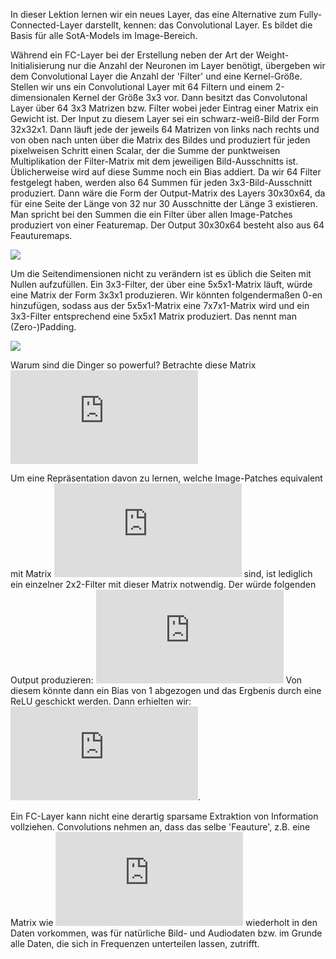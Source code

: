 In dieser Lektion lernen wir ein neues Layer, das eine Alternative zum Fully-Connected-Layer darstellt, kennen: das Convolutional Layer.
Es bildet die Basis für alle SotA-Models im Image-Bereich.

Während ein FC-Layer bei der Erstellung neben der Art der Weight-Initialisierung nur die Anzahl der Neuronen im Layer benötigt, übergeben wir dem Convolutional Layer die Anzahl der 'Filter' und eine Kernel-Größe. Stellen wir uns ein Convolutional Layer mit 64 Filtern und einem 2-dimensionalen Kernel der Größe 3x3 vor. Dann besitzt das Convolutonal Layer über 64 3x3 Matrizen bzw. Filter wobei jeder Eintrag einer Matrix ein Gewicht ist. Der Input zu diesem Layer sei ein schwarz-weiß-Bild der Form 32x32x1. Dann läuft jede der jeweils 64 Matrizen von links nach rechts und von oben nach unten über die Matrix des Bildes und produziert für jeden pixelweisen Schritt
einen Scalar, der die Summe der punktweisen Multiplikation der Filter-Matrix mit dem jeweiligen Bild-Ausschnitts ist. Üblicherweise wird auf diese Summe noch ein Bias addiert.
Da wir 64 Filter festgelegt haben, werden also 64 Summen für jeden 3x3-Bild-Ausschnitt produziert. Dann wäre die Form der Output-Matrix des Layers 30x30x64, da für eine Seite der Länge von 32 nur 30 Ausschnitte der Länge 3 existieren. Man spricht bei den Summen die ein Filter über allen Image-Patches produziert von einer Featuremap. Der Output 30x30x64 besteht also aus 64 Feauturemaps. 

![](https://1.cms.s81c.com/sites/default/files/2021-01-06/ICLH_Diagram_Batch_02_17A-ConvolutionalNeuralNetworks-WHITEBG.png)

Um die Seitendimensionen nicht zu verändern ist es üblich die Seiten mit Nullen aufzufüllen. Ein 3x3-Filter, der über eine 5x5x1-Matrix läuft, würde eine Matrix der Form 3x3x1 produzieren. Wir könnten folgendermaßen 0-en hinzufügen, sodass aus der 5x5x1-Matrix eine 7x7x1-Matrix wird und ein 3x3-Filter entsprechend eine 5x5x1 Matrix produziert. Das nennt man (Zero-)Padding.

![](https://miro.medium.com/max/1838/1*GE2sny83f_u_o0jf6_wNRQ.png)

Warum sind die Dinger so powerful?
Betrachte diese Matrix ![](https://latex.codecogs.com/png.latex?%5Cdpi%7B100%7D%20%5Cbegin%7Bbmatrix%7D%201%20%26%201%20%26%200%20%26%200%5C%5C%201%20%26%201%20%26%200%20%26%200%5C%5C%200%20%26%200%20%26%201%20%26%201%5C%5C%200%20%26%200%20%26%201%20%26%201%20%5Cend%7Bbmatrix%7D)

Um eine Repräsentation davon zu lernen, welche Image-Patches equivalent mit Matrix ![](https://latex.codecogs.com/png.latex?%5Cdpi%7B100%7D%20%5Cbegin%7Bbmatrix%7D%201%20%26%200%5C%5C%200%20%26%201%20%5Cend%7Bbmatrix%7D) sind, ist lediglich ein einzelner 2x2-Filter mit dieser Matrix notwendig. Der würde folgenden Output produzieren: ![](https://latex.codecogs.com/png.latex?%5Cdpi%7B100%7D%20%5Cbegin%7Bbmatrix%7D%202%20%26%201%5C%5C%201%20%26%202%20%5Cend%7Bbmatrix%7D)
Von diesem könnte dann ein Bias von 1 abgezogen und das Ergbenis durch eine ReLU geschickt werden. Dann erhielten wir: ![](https://latex.codecogs.com/png.latex?%5Cdpi%7B100%7D%20%5Cbegin%7Bbmatrix%7D%201%20%26%200%5C%5C%200%20%26%201%20%5Cend%7Bbmatrix%7D).

Ein FC-Layer kann nicht eine derartig sparsame Extraktion von Information vollziehen. Convolutions nehmen an, dass das selbe 'Feauture', z.B. eine Matrix wie 
![](https://latex.codecogs.com/png.latex?%5Cdpi%7B100%7D%20%5Cbegin%7Bbmatrix%7D%201%20%26%200%5C%5C%200%20%26%201%20%5Cend%7Bbmatrix%7D) wiederholt in den Daten vorkommen, was für natürliche Bild- und Audiodaten bzw. im Grunde alle Daten, die sich in Frequenzen unterteilen lassen, zutrifft.


